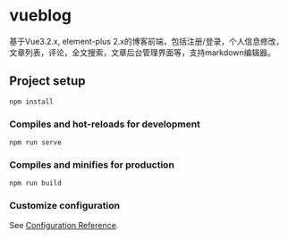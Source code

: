 # vueblog
基于Vue3.2.x, element-plus 2.x的博客前端，包括注册/登录，个人信息修改，文章列表，评论，全文搜索，文章后台管理界面等，支持markdown编辑器。
## Project setup
```
npm install
```

### Compiles and hot-reloads for development
```
npm run serve
```

### Compiles and minifies for production
```
npm run build
```

### Customize configuration
See [Configuration Reference](https://cli.vuejs.org/config/).
